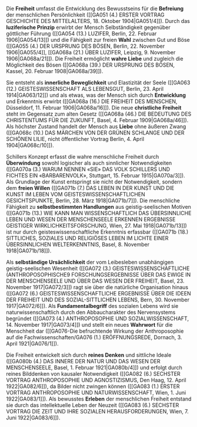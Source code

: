 
Die **Freiheit** umfasst die Entwicklung des Bewusstseins für die **Befreiung** der menschlichen Persönlichkeit ([[GA051 (4.) ERSTER VORTRAG GESCHICHTE DES MITTELALTERS, 18. Oktober 1904|GA051/4]]). Durch das **luziferische Prinzip** erwirbt der Mensch Selbständigkeit gegenüber göttlicher Führung ([[GA054 (13.) LUZIFER, Berlin, 22. Februar 1906|GA054/13]]) und die Fähigkeit zur freien **Wahl** zwischen Gut und Böse ([[GA055 (4.) DER URSPRUNG DES BÖSEN, Berlin, 22. November 1906|GA055/4]], [[GA068a (21.) ÜBER LUZIFER, Leipzig, 9. November 1906|GA068a/21]]). Die Freiheit ermöglicht **wahre Liebe** und zugleich die Möglichkeit des Bösen ([[GA068a (39.) DER URSPRUNG DES BÖSEN, Kassel, 20. Februar 1908|GA068a/39]]).

Sie entsteht als **innerliche Beweglichkeit** und Elastizität der Seele ([[GA063 (12.) GEISTESWISSENSCHAFT ALS LEBENSGUT, Berlin, 23. April 1914|GA063/12]]) und als etwas, was der Mensch sich durch **Entwicklung** und Erkenntnis erwirbt ([[GA068a (16.) DIE FREIHEIT DES MENSCHEN, Düsseldorf, 11. Februar 1906|GA068a/16]]). Die neue **christliche Freiheit** steht im Gegensatz zum alten Gesetz ([[GA068a (46.) DIE BEDEUTUNG DES CHRISTENTUMS FÜR DIE ZUKUNFT, Basel, 4. Februar 1909|GA068a/46]]). Als höchster Zustand handelt der Mensch aus **Liebe** ohne äußeren Zwang ([[GA068c (10.) DAS MÄRCHEN VON DER GRÜNEN SCHLANGE UND DER SCHÖNEN LILIE, nicht öffentlicher Vortrag Berlin, 4. April 1904|GA068c/10]]).

Schillers Konzept erfasst die wahre menschliche Freiheit durch **Überwindung** sowohl logischer als auch sinnlicher Notwendigkeiten ([[GA070a (3.) WARUM NENNEN «SIE» DAS VOLK SCHILLERS UND FICHTES EIN «BARBARENVOLK», Stuttgart, 15. Februar 1915|GA070a/3]]). Als Grundlage der Kunst entspringt sie nicht der Notwendigkeit, sondern dem **freien Willen** ([[GA071b (7.) DAS LEBEN IN DER KUNST UND DIE KUNST IM LEBEN VOM GEISTESWISSENSCHAFTLICHEN GESICHTSPUNKTE, Berlin, 28. März 1918|GA071b/7]]). Die menschliche Fähigkeit zu **selbstbestimmten Handlungen** aus geistig-seelischen Motiven ([[GA071b (13.) WIE KANN MAN WISSENSCHAFTLICH DAS ÜBERSINNLICHE LEBEN UND WESEN DER MENSCHENSEELE ERKENNEN ERGEBNISSE GEISTIGER WIRKLICHKEITSFORSCHUNG, Wien, 27. Mai 1918|GA071b/13]]) ist nur durch geisteswissenschaftliche Erkenntnis erfassbar ([[GA071b (18.) SITTLICHES, SOZIALES UND RELIGIÖSES LEBEN IM LICHTE EINER ÜBERSINNLICHEN WELTERKENNTNIS, Basel, 8. November 1918|GA071b/18]]).

Als **selbständige Ursächlichkeit** der vom Leibesleben unabhängigen geistig-seelischen Wesenheit ([[GA072 (3.) GEISTESWISSENSCHAFTLICHE (ANTHROPOSOPHISCHE9 FORSCHUNGSERGEBNISSE ÜBER DAS EWIGE IN DER MENSCHENSEELE UND ÜBER DAS WESEN DER FREIHEIT, Basel, 23. November 1917|GA072/3]]) ragt sie über die natürliche Organisation hinaus ([[GA072 (6.) GEISTESWISSENSCHAFTLICHE ERGEBNISSE ÜBER DIE IDEEN DER FREIHEIT UND DES SOZIAL-SITTLICHEN LEBENS, Bern, 30. November 1917|GA072/6]]). Als **Fundamentalbegriff** des sozialen Lebens wird sie naturwissenschaftlich durch den Abbaucharakter des Nervensystems begründet ([[GA073 (4.) ANTHROPOSOPHIE UND SOZIALWISSENSCHAFT, 14. November 1917|GA073/4]]) und stellt ein neues **Wahrwort** für die Menschheit dar ([[GA076-Die befruchtende Wirkung der Anthroposophie auf die Fachwissenschaften/GA076 (1.) ERÖFFNUNGSREDE, Dornach, 3. April 1921|GA076/1]]).

Die Freiheit entwickelt sich durch **reines Denken** und sittliche Ideale ([[GA080b (4.) DAS INNERE DER NATUR UND DAS WESEN DER MENSCHENSEELE, Basel, 1. Februar 1921|GA080b/4]]) und erfolgt durch reines Bilddenken von kausaler Notwendigkeit ([[GA082 (6.) SECHSTER VORTRAG ANTHROPOSOPHIE UND AGNOSTIZISMUS, Den Haag, 12. April 1922|GA082/6]]), da Bilder nicht zwingen können ([[GA083 (1.) ERSTER VORTRAG ANTHROPOSOPHIE UND NATURWISSENSCHAFT, Wien, 1. Juni 1922|GA083/1]]). Als bewusstes **Erleben** der menschlichen Freiheit entstand sie durch das intellektuelle Leben der Neuzeit ([[GA083 (6.) SECHSTER VORTRAG DIE ZEIT UND IHRE SOZIALEN HERAUSFORDERUNGEN, Wien, 7. Juni 1922|GA083/6]]).
